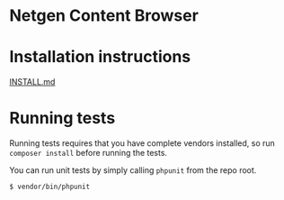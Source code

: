 Netgen Content Browser
======================

# Installation instructions

[INSTALL.md](INSTALL.md)

# Running tests

Running tests requires that you have complete vendors installed, so run `composer install` before running the tests.

You can run unit tests by simply calling `phpunit` from the repo root.

```
$ vendor/bin/phpunit
```

